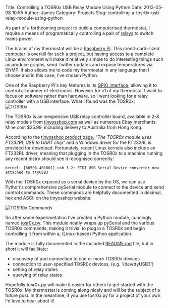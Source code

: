 Title: Controlling a TOSR0x USB Relay Module Using Python
Date: 2013-05-08 10:55
Author: James 
Category: Projects
Slug: controlling-a-tosr0x-usb-relay-module-using-python

As part of a forthcoming project to build a computerised thermostat, I
require a means of programatically controlling a pair of [relays][] to
switch mains power.

The brains of my thermostat will be a [Raspberry Pi][]. This
credit-card-sized computer is overkill for such a project, but having
access to a complete Linux environment will make it relatively simple to
do interesting things such as produce graphs, send Twitter updates and
expose temperatures via SNMP. It also allows me to code my thermostat in
any language that I choose and in this case, I've chosen Python.

One of the Raspberry Pi's key features is its [GPIO interface][],
allowing it to control all manner of electronics. However for v1 of my
thermostat I want to focus on software rather than hardware, so I went
looking for a relay controller with a USB interface. What I found was
the TOSR0x:  
![TOSR0x][]<!--more-->

The TOSR0x is an inexpensive USB relay controller board, available in
2-8 relay models from [tinyosshop.com][] as well as numerous Ebay
merchants. Mine cost \$25.99, including delivery to Australia from Hong
Kong.

According to the [tinyosshop product page][tinyosshop.com], *"The TOSR0x
module uses FT232RL USB to UART chip"* and a Windows driver for the
FT232RL is provided for download. Fortunately, recent Linux kernels also
include an FT232RL driver, meaning that plugging in the TOSR0x to a
machine running any recent distro should see it recognised correctly:

`kernel: [68596.401601] usb 3-2: FTDI USB Serial Device converter now attached to ttyUSB3`

With the TOSR0x exposed as a serial device by the OS, we can use
Python's comprehensive pySerial module to connect to the device and send
control commands. These commands are helpfully documented in decimal,
hex and ASCII on the tinyosshop website:

![TOSR0x Commands][]

So after some experimetation I've created a Python module, cunningly
named [tosr0x.py][]. This module neatly wraps up pySerial and the
various TOSR0x commands, making it trivial to plug in a TOSR0x and begin
controlling it from within a, (Linux-based) Python application.

The module is fully documented in the included [README.md][] file, but
in short it will facilitate:

-   discovery of and connection to one or more TOSR0x devices
-   connection to user-specified TOSR0x devices, (e.g. '/dev/ttyUSB3')
-   setting of relay states
-   querying of relay states

Hopefully tosr0x.py will make it easier for others to get started with
the TOSR0x. My thermostat is coming along nicely and will be the subject
of a future post. In the meantime, if you use tosr0x.py for a project of
your own I'd love to hear about it!

  [relays]: http://en.wikipedia.org/wiki/Relays
  [Raspberry Pi]: http://raspberrypi.org
  [GPIO interface]: www.raspberrypi.org/archives/tag/gpio
  [TOSR0x]: http://www.tinyosshop.com/image/cache/data/board_modules/TOSR02-1-228x228.jpg
  [tinyosshop.com]: http://www.tinyosshop.com/index.php?route=product/product&product_id=365
  [TOSR0x Commands]: http://www.tinyosshop.com/image/data/board_modules/usbrelay4-5.jpg
  [tosr0x.py]: https://github.com/amorphic/tosr0x
  [README.md]: https://github.com/amorphic/tosr0x/blob/master/README.md
